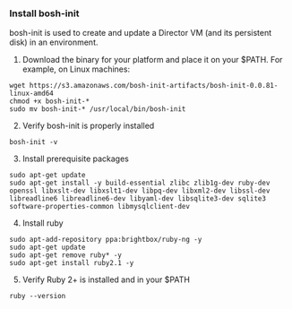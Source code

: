 ### Install bosh-init

bosh-init is used to create and update a Director VM (and its persistent disk) in an environment.

1. Download the binary for your platform and place it on your $PATH. For example, on Linux machines:
```
wget https://s3.amazonaws.com/bosh-init-artifacts/bosh-init-0.0.81-linux-amd64
chmod +x bosh-init-*
sudo mv bosh-init-* /usr/local/bin/bosh-init
```

2. Verify bosh-init is properly installed
```
bosh-init -v
```

3. Install prerequisite packages
```
sudo apt-get update
sudo apt-get install -y build-essential zlibc zlib1g-dev ruby-dev openssl libxslt-dev libxslt1-dev libpq-dev libxml2-dev libssl-dev libreadline6 libreadline6-dev libyaml-dev libsqlite3-dev sqlite3 software-properties-common libmysqlclient-dev
```

4. Install ruby
```
sudo apt-add-repository ppa:brightbox/ruby-ng -y
sudo apt-get update
sudo apt-get remove ruby* -y
sudo apt-get install ruby2.1 -y
```

5. Verify Ruby 2+ is installed and in your $PATH
```
ruby --version
```
